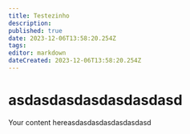 ```yaml
---
title: Testezinho
description: 
published: true
date: 2023-12-06T13:58:20.254Z
tags: 
editor: markdown
dateCreated: 2023-12-06T13:58:20.254Z
---
```


# asdasdasdasdasdasdasd
Your content hereasdasdasdasdasdasdasd